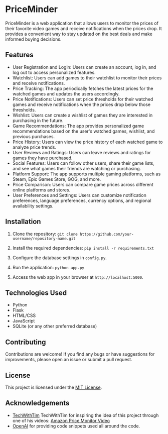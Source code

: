 # PriceMinder

PriceMinder is a web application that allows users to monitor the prices of their favorite video games and receive notifications when the prices drop. It provides a convenient way to stay updated on the best deals and make informed buying decisions.

## Features

- User Registration and Login: Users can create an account, log in, and log out to access personalized features.
- Watchlist: Users can add games to their watchlist to monitor their prices and receive notifications.
- Price Tracking: The app periodically fetches the latest prices for the watched games and updates the users accordingly.
- Price Notifications: Users can set price thresholds for their watched games and receive notifications when the prices drop below those thresholds.
- Wishlist: Users can create a wishlist of games they are interested in purchasing in the future.
- Game Recommendations: The app provides personalized game recommendations based on the user's watched games, wishlist, and previous purchases.
- Price History: Users can view the price history of each watched game to analyze price trends.
- User Reviews and Ratings: Users can leave reviews and ratings for games they have purchased.
- Social Features: Users can follow other users, share their game lists, and see what games their friends are watching or purchasing.
- Platform Support: The app supports multiple gaming platforms, such as Steam, Epic Games Store, GOG, and more.
- Price Comparison: Users can compare game prices across different online platforms and stores.
- User Preferences and Settings: Users can customize notification preferences, language preferences, currency options, and regional availability settings.

## Installation

1. Clone the repository:
   `git clone https://github.com/your-username/repository-name.git`
2. Install the required dependencies:
   `pip install -r requirements.txt`
3. Configure the database settings in `config.py`.

4. Run the application:
   `python app.py`
5. Access the web app in your browser at `http://localhost:5000`.

## Technologies Used

- Python
- Flask
- HTML/CSS
- JavaScript
- SQLite (or any other preferred database)

## Contributing

Contributions are welcome! If you find any bugs or have suggestions for improvements, please open an issue or submit a pull request.

## License

This project is licensed under the [MIT License](LICENSE).

## Acknowledgements

- [TechWithTim](https://github.com/techwithtim) TechWithTim for inspiring the idea of this project through one of his videos: [Amazon Price Monitor Video](https://www.youtube.com/watch?v=DJnH0jR8y5Q)
- [OpenAI](https://openai.com/) for providing code snippets used all around the code.
